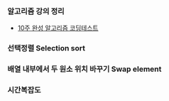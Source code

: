 ### 알고리즘 강의 정리
- [10주 완성 알고리즘 코딩테스트](https://edu.goorm.io/learn/lecture/554/10%EC%A3%BC-%EC%99%84%EC%84%B1-%EC%95%8C%EA%B3%A0%EB%A6%AC%EC%A6%98-%EC%BD%94%EB%94%A9%ED%85%8C%EC%8A%A4%ED%8A%B8)

### 선택정렬 Selection sort

### 배열 내부에서 두 원소 위치 바꾸기 Swap element

### 시간복잡도
